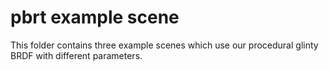 pbrt example scene
==================

This folder contains three example scenes which use our procedural glinty BRDF
with different parameters.